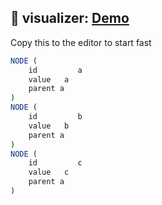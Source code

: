 ## 🌳 visualizer: [Demo](https://tree-visually.vercel.app/)

Copy this to the editor to start fast

```js
NODE (
    id         a
    value   a
    parent a
)
NODE (
    id         b
    value   b
    parent a
)
NODE (
    id         c
    value   c
    parent a
)

```